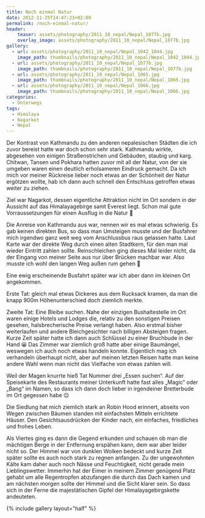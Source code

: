 ```yaml
---
title: Noch einmal Natur
date: 2012-11-25T14:47:23+02:00
permalink: /noch-einmal-natur/
header:
    teaser: assets/photography/2011_10_nepal/Nepal_1077b.jpg
    overlay_image: assets/photography/2011_10_nepal/Nepal_1077b.jpg
gallery:
  - url: assets/photography/2011_10_nepal/Nepal_1042_1044.jpg
    image_path: thumbnails/photography/2011_10_nepal/Nepal_1042_1044.jpg
  - url: assets/photography/2011_10_nepal/Nepal_1077b.jpg
    image_path: thumbnails/photography/2011_10_nepal/Nepal_1077b.jpg
  - url: assets/photography/2011_10_nepal/Nepal_1065.jpg
    image_path: thumbnails/photography/2011_10_nepal/Nepal_1065.jpg
  - url: assets/photography/2011_10_nepal/Nepal_1066.jpg
    image_path: thumbnails/photography/2011_10_nepal/Nepal_1066.jpg
categories:
  - Unterwegs
tags:
  - Himalaya
  - Nagarkot
  - Nepal
---
```


Der Kontrast von Kathmandu zu den anderen nepalesischen Städten die ich zuvor bereist hatte war doch schon sehr stark. 
Kathmandu wirkte, abgesehen von einigen Straßenstrichen und Gebäuden, staubig und karg. 
Chitwan, Tansen und Pokhara hatten zuvor mit all der Natur, von der sie umgeben waren einen deutlich erholsameren Eindruck gemacht. 
Da ich mich vor meiner Rückreise lieber noch etwas an der Schönheit der Natur ergötzen wollte, 
hab ich dann auch schnell den Entschluss getroffen etwas weiter zu ziehen.

Ziel war Nagarkot, dessen eigentliche Attraktion nicht im Ort sondern in der Aussicht auf das Himalayagebirge samt Everest liegt. 
Schon mal gute Vorraussetzungen für einen Ausflug in die Natur 🙂  
  
Die Anreise von Kathmandu aus war, nennen wir es mal etwas schwierig. Es gab keinen direkten Bus, 
so dass man Umsteigen musste und der Busfahrer mich irgendwo ganz weit weg vom Anschlussbus raus gelassen hatte. 
Laut Karte war der direkte Weg durch einen alten Stadtkern, für den man mal wieder Eintritt zahlen sollte. 
Reinschleichen ging dieses Mal leider nicht, da der Eingang von meiner Seite aus nur über Brücken machbar war. 
Also musste ich wohl den langen Weg außen rum gehen 🙁

Eine ewig erscheinende Busfahrt später war ich aber dann im kleinen Ort angekommen.

Erste Tat: gleich mal etwas Dickeres aus dem Rucksack kramen, da man die knapp 900m Höhenunterschied doch ziemlich merkte.

Zweite Tat: Eine Bleibe suchen. Nahe der einzigen Bushaltestelle im Ort waren einige Hotels und Lodges die, 
relativ zu den sonstigen Preisen gesehen, halsbrecherische Preise verlangt haben. 
Also erstmal bisher weiterlaufen und andere Bleichgesichter nach billigen Absteigen fragen. 
Kurze Zeit später hatte ich dann auch Schlüssel zu einer Bruchbude in der Hand 😀 
Das Zimmer war ziemlich groß hatte aber einige Baumängel, weswegen ich auch noch etwas handeln konnte. 
Eigentlich mag ich verhandeln überhaupt nicht, aber auf meinen letzten Reisen hatte man keine andere Wahl wenn man 
nicht das Vielfache von etwas zahlen will.

Weil der Magen knurrte hieß Tat Nummer drei „Essen suchen“. Auf der Speisekarte des Restaurants meiner Unterkunft 
hatte fast alles „Magic“ oder „Bang“ im Namen, so dass ich dann doch lieber in irgendeiner Bretterbude im Ort gegessen habe 😉

Die Siedlung hat mich ziemlich stark an Robin Hood erinnert, abseits von Wegen zwischen Bäumen standen mit 
einfachsten Mitteln errichtete Häuser. Den Gesichtsausdrücken der Kinder nach, ein einfaches, friedliches und frohes Leben.

Als Viertes ging es dann die Gegend erkunden und schauen ob man die mächtigen Berge in der Entfernung erspähen kann, 
dem war aber leider nicht so. Der Himmel war von dunklen Wolken bedeckt und kurze Zeit später sollte es auch noch 
stark zu regnen anfangen. Zu der ungewohnten Kälte kam daher auch noch Nässe und Feuchtigkeit, nicht gerade mein Lieblingswetter. 
Immerhin hat der Eimer in meinem Zimmer genügend Platz gehabt um alle Regentropfen abzufangen die durch das 
Dach kamen und am nächsten morgen sollte der Himmel und die Sicht klarer sein. 
So dass sich in der Ferne die majestätischen Gipfel der Himalayagebirgskette andeuteten.

{% include gallery layout="half" %}
